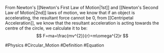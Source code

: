 From Newton's [[Newton's First Law of Motion|1st]] and [[Newton's Second Law of Motion|2nd]] laws of motion, we know that if an object is accelerating, the resultant force cannot be 0, from [[Centripetal Acceleration]], we know that the resultant acceleration is acting towards the centre of the circle, we calculate it to be:
$$
F=ma=\frac{mv^{2}}{r}=m\omega^{2}r
$$

#Physics #Circular_Motion #Definition #Equation